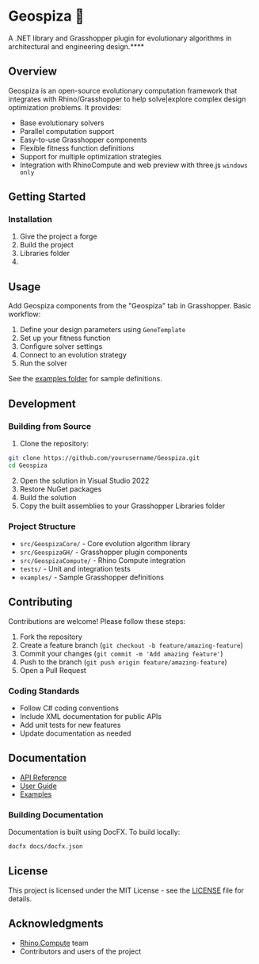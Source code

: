 # Geospiza 🧬

A .NET library and Grasshopper plugin for evolutionary algorithms in architectural and engineering design.\*\*\*\*

## Overview

Geospiza is an open-source evolutionary computation framework that integrates with Rhino/Grasshopper to help solve|explore complex design optimization problems. It provides:

- Base evolutionary solvers
- Parallel computation support
- Easy-to-use Grasshopper components
- Flexible fitness function definitions
- Support for multiple optimization strategies
- Integration with RhinoCompute and web preview with three.js `windows only`

## Getting Started

### Installation

1. Give the project a forge
2. Build the project
3. Libraries folder
4.

## Usage

Add Geospiza components from the "Geospiza" tab in Grasshopper. Basic workflow:

1. Define your design parameters using `GeneTemplate`
2. Set up your fitness function
3. Configure solver settings
4. Connect to an evolution strategy
5. Run the solver

See the [examples folder](examples) for sample definitions.

## Development

### Building from Source

1. Clone the repository:

```bash
git clone https://github.com/yourusername/Geospiza.git
cd Geospiza
```

2. Open the solution in Visual Studio 2022
3. Restore NuGet packages
4. Build the solution
5. Copy the built assemblies to your Grasshopper Libraries folder

### Project Structure

- `src/GeospizaCore/` - Core evolution algorithm library
- `src/GeospizaGH/` - Grasshopper plugin components
- `src/GeospizaCompute/` - Rhino Compute integration
- `tests/` - Unit and integration tests
- `examples/` - Sample Grasshopper definitions

## Contributing

Contributions are welcome! Please follow these steps:

1. Fork the repository
2. Create a feature branch (`git checkout -b feature/amazing-feature`)
3. Commit your changes (`git commit -m 'Add amazing feature'`)
4. Push to the branch (`git push origin feature/amazing-feature`)
5. Open a Pull Request

### Coding Standards

- Follow C# coding conventions
- Include XML documentation for public APIs
- Add unit tests for new features
- Update documentation as needed

## Documentation

- [API Reference](docs/api/index.md)
- [User Guide](docs/guide/index.md)
- [Examples](docs/examples/index.md)

### Building Documentation

Documentation is built using DocFX. To build locally:

```bash
docfx docs/docfx.json
```

## License

This project is licensed under the MIT License - see the [LICENSE](LICENSE) file for details.

## Acknowledgments

- [Rhino.Compute](https://github.com/mcneel/compute.rhino3d) team
- Contributors and users of the project
